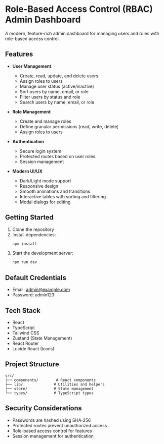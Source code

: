 # Role-Based Access Control (RBAC) Admin Dashboard

A modern, feature-rich admin dashboard for managing users and roles with role-based access control.

## Features

- **User Management**
  - Create, read, update, and delete users
  - Assign roles to users
  - Manage user status (active/inactive)
  - Sort users by name, email, or role
  - Filter users by status and role
  - Search users by name, email, or role

- **Role Management**
  - Create and manage roles
  - Define granular permissions (read, write, delete)
  - Assign roles to users

- **Authentication**
  - Secure login system
  - Protected routes based on user roles
  - Session management

- **Modern UI/UX**
  - Dark/Light mode support
  - Responsive design
  - Smooth animations and transitions
  - Interactive tables with sorting and filtering
  - Modal dialogs for editing

## Getting Started

1. Clone the repository
2. Install dependencies:
   ```bash
   npm install
   ```
3. Start the development server:
   ```bash
   npm run dev
   ```

## Default Credentials

- Email: admin@example.com
- Password: admin123

## Tech Stack

- React
- TypeScript
- Tailwind CSS
- Zustand (State Management)
- React Router
- Lucide React (Icons)

## Project Structure

```
src/
├── components/        # React components
├── lib/              # Utilities and helpers
├── store/            # State management
└── types/            # TypeScript types
```

## Security Considerations

- Passwords are hashed using SHA-256
- Protected routes prevent unauthorized access
- Role-based access control for features
- Session management for authentication
